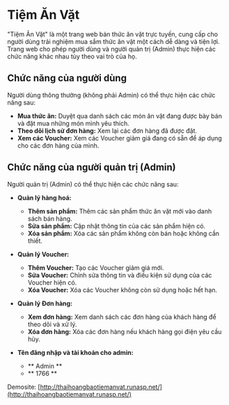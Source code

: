 # Tiệm Ăn Vặt

"Tiệm Ăn Vặt" là một trang web bán thức ăn vặt trực tuyến, cung cấp cho người dùng trải nghiệm mua sắm thức ăn vặt một cách dễ dàng và tiện lợi. Trang web cho phép người dùng và người quản trị (Admin) thực hiện các chức năng khác nhau tùy theo vai trò của họ.

## Chức năng của người dùng

Người dùng thông thường (không phải Admin) có thể thực hiện các chức năng sau:

- **Mua thức ăn:** Duyệt qua danh sách các món ăn vặt đang được bày bán và đặt mua những món mình yêu thích.
- **Theo dõi lịch sử đơn hàng:** Xem lại các đơn hàng đã được đặt.
- **Xem các Voucher:** Xem các Voucher giảm giá đang có sẵn để áp dụng cho các đơn hàng của mình.

## Chức năng của người quản trị (Admin)

Người quản trị (Admin) có thể thực hiện các chức năng sau:

- **Quản lý hàng hoá:** 
  - **Thêm sản phẩm:** Thêm các sản phẩm thức ăn vặt mới vào danh sách bán hàng.
  - **Sửa sản phẩm:** Cập nhật thông tin của các sản phẩm hiện có.
  - **Xóa sản phẩm:** Xóa các sản phẩm không còn bán hoặc không cần thiết.

- **Quản lý Voucher:** 
  - **Thêm Voucher:** Tạo các Voucher giảm giá mới.
  - **Sửa Voucher:** Chỉnh sửa thông tin và điều kiện sử dụng của các Voucher hiện có.
  - **Xóa Voucher:** Xóa các Voucher không còn sử dụng hoặc hết hạn.

- **Quản lý Đơn hàng:** 
  - **Xem đơn hàng:** Xem danh sách các đơn hàng của khách hàng để theo dõi và xử lý.
  - **Xóa đơn hàng:** Xóa các đơn hàng nếu khách hàng gọi điện yêu cầu hủy.

- **Tên đăng nhập và tài khoản cho admin:**
  - ** Admin **
  - ** 1766 **
  
Demosite: [http://thaihoangbaotiemanvat.runasp.net/](http://thaihoangbaotiemanvat.runasp.net/)
